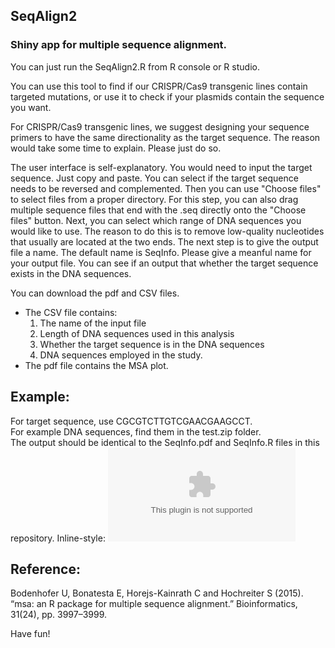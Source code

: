 ## SeqAlign2
### Shiny app for multiple sequence alignment.

You can just run the SeqAlign2.R from R console or R studio.

You can use this tool to find if our CRISPR/Cas9 transgenic lines contain targeted mutations, or use it to check if your plasmids contain the sequence you want.

For CRISPR/Cas9 transgenic lines, we suggest designing your sequence primers to have the same directionality as the target sequence. The reason would take some time to explain. Please just do so. 

The user interface is self-explanatory. You would need to input the target sequence. Just copy and paste. You can select if the target sequence needs to be reversed and complemented. Then you can use "Choose files" to select files from a proper directory. For this step, you can also drag multiple sequence files that end with the .seq directly onto the "Choose files" button. Next, you can select which range of DNA sequences you would like to use. The reason to do this is to remove low-quality nucleotides that usually are located at the two ends. The next step is to give the output file a name. The default name is SeqInfo. Please give a meanful name for your output file. You can see if an output that whether the target sequence exists in the DNA sequences.

You can download the pdf and CSV files.  
  * The CSV file contains: 
    1. The name of the input file 
    2. Length of DNA sequences used in this analysis
    3. Whether the target sequence is in the DNA sequences
    4. DNA sequences employed in the study.
  * The pdf file contains the MSA plot.

## Example:
For target sequence, use CGCGTCTTGTCGAACGAAGCCT.  
For example DNA sequences, find them in the test.zip folder.  
The output should be identical to the SeqInfo.pdf and SeqInfo.R files in this repository. 
Inline-style: 
![alt text](https://github.com/hsinyenwu/SeqAlign2/blob/master/SeqInfo.csv "Logo Title Text 1")



## Reference:
Bodenhofer U, Bonatesta E, Horejs-Kainrath C and Hochreiter S (2015). “msa: an R package for multiple sequence alignment.” Bioinformatics, 31(24), pp. 3997–3999.

Have fun!
